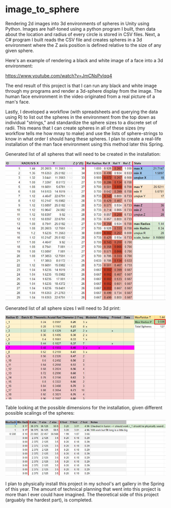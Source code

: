 # image_to_sphere
Rendering 2d images into 3d environments of spheres in Unity using Python. Images are half-toned using a python program I built, then data about the location and radius of every circle is stored in CSV files. Next, a C# program I built reads the CSV file and creates spheres in a 3d environment where the Z axis position is defined relative to the size of any given sphere.
 
Here's an example of rendering a black and white image of a face into a 3d environment:
 
https://www.youtube.com/watch?v=JmCNsPvIqq4
 
The end result of this project is that I can run any black and white image through my programs and render a 3d-sphere display from the image. The human face environment in the video originated from a real picture of a man's face.
 
Lastly, I developed a workflow (with spreadsheets and querying the data using R) to list out the spheres in the environment from the top down as individual "strings," and standardize the sphere sizes to a discrete set of radii. This means that I can create spheres in all of these sizes (my workflow tells me how mnay to make) and use the lists of sphere-strings to know in what order I should hang these spheres. I plan to create a real-life installation of the man face environment using this method later this Spring.

Generated list of all spheres that will need to be created in the installation:
 
![circle1](./images/cirlce1.jpg)
 
Generated list of all sphere sizes I will need to 3d print:
 
![circle2](./images/circle2.jpg)
 
Table looking at the possible dimensions for the installation, given different possible scalings of the spheres:
 
![circle3](./images/circle3.jpg)
 
I plan to physically install this project in my school's art gallery in the Spring of this year. The amount of technical planning that went into this project is more than I ever could have imagined. The theoretical side of this project (arguably the hardest part), is completed.
